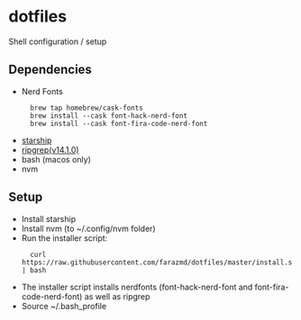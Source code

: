 # dotfiles
Shell configuration / setup

## Dependencies

- Nerd Fonts
  ```shell
    brew tap homebrew/cask-fonts
    brew install --cask font-hack-nerd-font
    brew install --cask font-fira-code-nerd-font
  ```
- [starship](https://starship.rs)
- [ripgrep(v14.1.0)](https://github.com/BurntSushi/ripgrep/tree/14.1.0)
- bash (macos only)
- nvm

## Setup

- Install starship 
- Install nvm (to ~/.config/nvm folder)
- Run the installer script:
  ```shell
    curl https://raw.githubusercontent.com/farazmd/dotfiles/master/install.sh | bash
  ```
- The installer script installs nerdfonts (font-hack-nerd-font and font-fira-code-nerd-font) as well as ripgrep
- Source ~/.bash_profile
